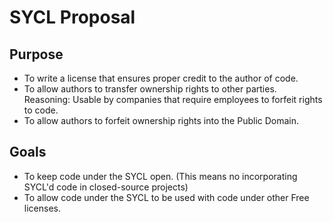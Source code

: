 # SYCL Proposal

## Purpose
*	To write a license that ensures proper credit to the author of code.
*	To allow authors to transfer ownership rights to other parties.
		Reasoning: Usable by companies that require employees to forfeit rights
 	  	to code.
*	To allow authors to forfeit ownership rights into the Public Domain.

## Goals
*	To keep code under the SYCL open.
		(This means no incorporating SYCL'd code in closed-source projects)
*	To allow code under the SYCL to be used with code under other Free
 	licenses.
	
